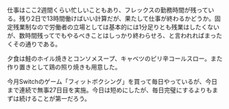 仕事はここ2週間くらい忙しいこともあり、フレックスの勤務時間が残っている。残り2日で13時間働けばいい計算だが、果たして仕事が終わるかどうか。固定残業制なので労働者の立場としては基本的には1分足りとも残業はしたくないが、数時間残ってでもやるべきことはしっかり終わらせろ、と言われればまったくその通りである。

夕食は鮭のホイル焼きとコンソメスープ、キャベツのピリ辛コールスロー。また作り置きとして鶏の照り焼きも用意した。

今月Switchのゲーム「フィットボクシング」を買って毎日やっているが、今日まで連続で無事27日目を実施。今日は短めにしたが、毎日完璧にするよりもまずは続けることが第一だろう。
